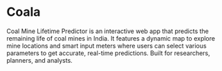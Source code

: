# Coala
Coal Mine Lifetime Predictor is an interactive web app that predicts the remaining life of coal mines in India. It features a dynamic map to explore mine locations and smart input meters where users can select various parameters to get accurate, real-time predictions. Built for researchers, planners, and analysts.
